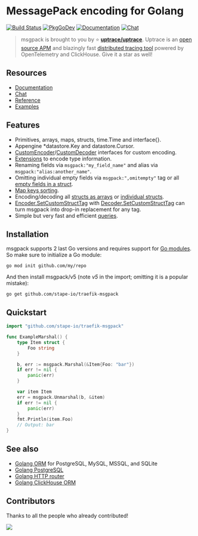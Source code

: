 # MessagePack encoding for Golang

[![Build Status](https://travis-ci.org/vmihailenco/msgpack.svg)](https://travis-ci.org/vmihailenco/msgpack)
[![PkgGoDev](https://pkg.go.dev/badge/github.com/stape-io/traefik-msgpack)](https://pkg.go.dev/github.com/stape-io/traefik-msgpack)
[![Documentation](https://img.shields.io/badge/msgpack-documentation-informational)](https://msgpack.uptrace.dev/)
[![Chat](https://discordapp.com/api/guilds/752070105847955518/widget.png)](https://discord.gg/rWtp5Aj)

> msgpack is brought to you by :star: [**uptrace/uptrace**](https://github.com/uptrace/uptrace).
> Uptrace is an [open source APM](https://uptrace.dev/get/open-source-apm.html) and blazingly fast
> [distributed tracing tool](https://get.uptrace.dev/compare/distributed-tracing-tools.html) powered
> by OpenTelemetry and ClickHouse. Give it a star as well!

## Resources

- [Documentation](https://msgpack.uptrace.dev)
- [Chat](https://discord.gg/rWtp5Aj)
- [Reference](https://pkg.go.dev/github.com/stape-io/traefik-msgpack)
- [Examples](https://pkg.go.dev/github.com/stape-io/traefik-msgpack#pkg-examples)

## Features

- Primitives, arrays, maps, structs, time.Time and interface{}.
- Appengine \*datastore.Key and datastore.Cursor.
- [CustomEncoder]/[CustomDecoder] interfaces for custom encoding.
- [Extensions](https://pkg.go.dev/github.com/stape-io/traefik-msgpack#example-RegisterExt) to encode
  type information.
- Renaming fields via `msgpack:"my_field_name"` and alias via `msgpack:"alias:another_name"`.
- Omitting individual empty fields via `msgpack:",omitempty"` tag or all
  [empty fields in a struct](https://pkg.go.dev/github.com/stape-io/traefik-msgpack#example-Marshal-OmitEmpty).
- [Map keys sorting](https://pkg.go.dev/github.com/stape-io/traefik-msgpack#Encoder.SetSortMapKeys).
- Encoding/decoding all
  [structs as arrays](https://pkg.go.dev/github.com/stape-io/traefik-msgpack#Encoder.UseArrayEncodedStructs)
  or
  [individual structs](https://pkg.go.dev/github.com/stape-io/traefik-msgpack#example-Marshal-AsArray).
- [Encoder.SetCustomStructTag] with [Decoder.SetCustomStructTag] can turn msgpack into drop-in
  replacement for any tag.
- Simple but very fast and efficient
  [queries](https://pkg.go.dev/github.com/stape-io/traefik-msgpack#example-Decoder.Query).

[customencoder]: https://pkg.go.dev/github.com/stape-io/traefik-msgpack#CustomEncoder
[customdecoder]: https://pkg.go.dev/github.com/stape-io/traefik-msgpack#CustomDecoder
[encoder.setcustomstructtag]:
  https://pkg.go.dev/github.com/stape-io/traefik-msgpack#Encoder.SetCustomStructTag
[decoder.setcustomstructtag]:
  https://pkg.go.dev/github.com/stape-io/traefik-msgpack#Decoder.SetCustomStructTag

## Installation

msgpack supports 2 last Go versions and requires support for
[Go modules](https://github.com/golang/go/wiki/Modules). So make sure to initialize a Go module:

```shell
go mod init github.com/my/repo
```

And then install msgpack/v5 (note _v5_ in the import; omitting it is a popular mistake):

```shell
go get github.com/stape-io/traefik-msgpack
```

## Quickstart

```go
import "github.com/stape-io/traefik-msgpack"

func ExampleMarshal() {
    type Item struct {
        Foo string
    }

    b, err := msgpack.Marshal(&Item{Foo: "bar"})
    if err != nil {
        panic(err)
    }

    var item Item
    err = msgpack.Unmarshal(b, &item)
    if err != nil {
        panic(err)
    }
    fmt.Println(item.Foo)
    // Output: bar
}
```

## See also

- [Golang ORM](https://github.com/uptrace/bun) for PostgreSQL, MySQL, MSSQL, and SQLite
- [Golang PostgreSQL](https://bun.uptrace.dev/postgres/)
- [Golang HTTP router](https://github.com/uptrace/bunrouter)
- [Golang ClickHouse ORM](https://github.com/uptrace/go-clickhouse)

## Contributors

Thanks to all the people who already contributed!

<a href="https://github.com/stape-io/traefik-msgpack/graphs/contributors">
  <img src="https://contributors-img.web.app/image?repo=vmihailenco/msgpack" />
</a>
